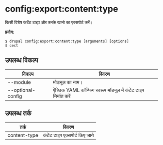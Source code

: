 # config:export:content:type
किसी विशेष कंटेंट टाइप और उनके खानो का एक्सपोर्ट करें।

**प्रयोग:**
```
$ drupal config:export:content:type [arguments] [options]
$ cect  
```

## उपलब्ध विकल्प
विकल्प | विवरण
-------|-------------
--module | मोड्यूल का नाम।
--optional-config | ऐच्छिक YAML कॉन्फिग स्वरूप मॉड्यूल में कंटेंट टाइप निर्यात करें

## उपलब्ध तर्क
तर्क | विवरण
---------|-------------
content-type | कंटेंट टाइप एक्सपोर्ट किए जाये
